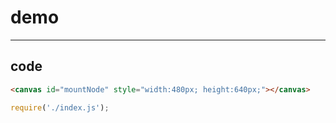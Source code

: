 # demo

-----

## code

```html
<canvas id="mountNode" style="width:480px; height:640px;"></canvas>
```

```js
require('./index.js');

```


